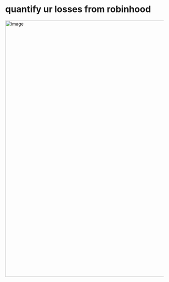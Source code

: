 # quantify ur losses from robinhood

<img width="816" alt="image" src="https://github.com/user-attachments/assets/161f0a9b-26fa-4f61-96b1-fec256f6f72f" />
